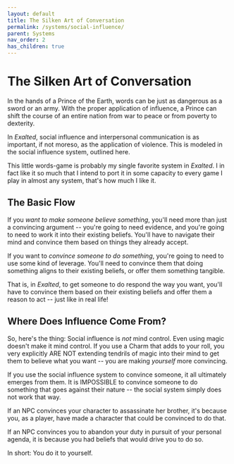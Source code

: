 ```yaml
---
layout: default
title: The Silken Art of Conversation
permalink: /systems/social-influence/
parent: Systems
nav_order: 2
has_children: true
---
```


# The Silken Art of Conversation

In the hands of a Prince of the Earth, words can be just as dangerous as a sword
or an army. With the proper application of influence, a Prince can shift the
course of an entire nation from war to peace or from poverty to dexterity.

In _Exalted_, social influence and interpersonal communication is as important,
if not moreso, as the application of violence. This is modeled in the social
influence system, outlined here.

This little words-game is probably my single favorite system in _Exalted_. I in
fact like it so much that I intend to port it in some capacity to every game I
play in almost any system, that's how much I like it.

## The Basic Flow

If you _want to make someone believe something_, you'll need more than just a
convincing argument -- you're going to need evidence, and you're going to need
to work it into their existing beliefs. You'll have to navigate their mind and
convince them based on things they already accept.

If you want to _convince someone to do something_, you're going to need to use
some kind of leverage. You'll need to convince them that doing something aligns
to their existing beliefs, or offer them something tangible.

That is, in _Exalted_, to get someone to do respond the way you want, you'll
have to convince them based on their existing beliefs and offer them a reason to
act -- just like in real life!

## Where Does Influence Come From?

So, here's the thing: Social influence is _not_ mind control. Even using magic
doesn't make it mind control. If you use a Charm that adds to your roll, you
very explicitly ARE NOT extending tendrils of magic into their mind to get them
to believe what you want -- you are making _yourself_ more convincing.

If you use the social influence system to convince someone, it all ultimately
emerges from them. It is IMPOSSIBLE to convince someone to do something that
goes against their nature -- the social system simply does not work that way.

If an NPC convinces your character to assassinate her brother, it's because you,
as a player, have made a character that could be convinced to do that.

If an NPC convinces you to abandon your duty in pursuit of your personal agenda,
it is because you had beliefs that would drive you to do so.

In short: You do it to yourself.
